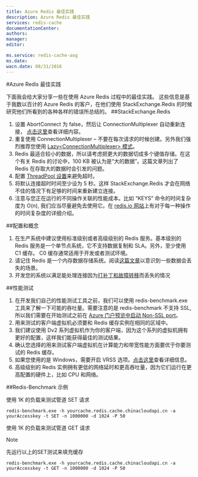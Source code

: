 ```yaml
---
title: Azure Redis 最佳实践
description: Azure Redis 最佳实践
services: redis-cache
documentationCenter: 
authors: 
manager: 
editor: 

ms.service: redis-cache-aog
ms.date: 
wacn.date: 08/31/2016
---
```


#Azure Redis 最佳实践

下面我会给大家分享一些在使用 Azure Redis 过程中的最佳实践。 这些信息是基于我数以百计的 Azure Redis 的客户，在他们使用 StackExchange.Redis 的时候研究他们所看到的各种各样的错误所总结的。
##StackExchange.Redis

1. 设置 AbortConnect 为 false，然后让 ConnectionMultiplexer 自动重新连接， [点击这里](https://gist.github.com/JonCole/36ba6f60c274e89014dd#file-se-redis-setabortconnecttofalse-md)查看详细内容。
2. 重复使用 ConnectionMultiplexer – 不要在每次请求的时候创建。另外我们强烈推荐您使用 [Lazy&lt;ConnectionMultiplexer&gt; 模式](./redis-cache/cache-dotnet-how-to-use-azure-redis-cache.md#connect-to-the-cache)。 
3. Redis 最适合较小的数据，所以请考虑把更大的数据切成多个键值存储。在这个有关 Redis 的讨论中，100 KB 被认为是“大的数据”。这篇文章列出了 Redis 在存取大的数据时会引发的问题。
4. 配置 [ThreadPool 设置](https://gist.github.com/JonCole/e65411214030f0d823cb)来避免超时。
5. 将默认连接超时时间至少设为 5 秒。这样 StackExchange.Redis 才会在网络不佳的情况下有足够的时间来重新建立连接。
6. 注意与您正在运行的不同操作关联的性能成本。比如 “KEYS” 命令的时间复杂度为 O(n), 我们应当尽量避免去使用它。在 [redis.io 网站](http://redis.io/commands/)上有对于每一种操作的时间复杂度的详细介绍。

##配置和概念

1. 在生产系统中建议使用标准级别或者高级级别的 Redis 服务。基本级别的 Redis 服务是一个单节点系统，它不支持数据复制和 SLA。另外，至少使用 C1 缓存。 C0 缓存通常适用于开发或者测试环境。
2. 请记住 Redis 是一个内存数据存储系统。阅读[这篇文章](https://gist.github.com/JonCole/b6354d92a2d51c141490f10142884ea4#file-whathappenedtomydatainredis-md)以意识到一些数据会丢失的场景。
3. 开发您的系统以满足能处理连接因为[打补丁和故障转移](https://gist.github.com/JonCole/317fe03805d5802e31cfa37e646e419d#file-azureredis-patchingexplained-md)而丢失的情况

##性能测试

1. 在开发我们自己的性能测试工具之前，我们可以使用 redis-benchmark.exe 工具来了解一下可能的吞吐量。需要注意的是 redis-benchmark 不支持 SSL, 所以我们需要在开始测试之前在 [Azure 门户预览中启动 Non-SSL port](./redis-cache/cache-configure.md#access-ports)。
2. 用来测试的客户端虚拟机必须要和 Redis 缓存实例在相同的区域中。
3. 我们建议使用 Dv2 系列虚拟机作为你的客户端，因为这个系列的虚拟机拥有更好的配置，这样我们能获得最佳的测试结果。
4. 确认您选择的用来测试客户端虚拟机在计算能力和带宽性能方面要优于你要测试的 Redis 缓存。
5. 如果您使用的是 Windows，需要开启 VRSS 选项。[点击这里](https://technet.microsoft.com/zh-cn/library/dn383582%28v=ws.11%29.aspx)查看详细信息。
6. 高级级别的 Redis 实例拥有更低的网络延时和更高吞吐量，因为它们运行在更高配置的硬件上，比如 CPU 和网络。

##Redis-Benchmark 示例

使用 1K 的负载来测试管道 SET 请求

    redis-benchmark.exe -h yourcache.redis.cache.chinacloudapi.cn -a yourAccesskey -t SET -n 1000000 -d 1024 -P 50

使用 1K 的负载来测试管道 GET 请求
>[!NOTE]
>先运行以上的SET测试来填充缓存

    redis-benchmark.exe -h yourcache.redis.cache.chinacloudapi.cn -a yourAccesskey -t GET -n 1000000 -d 1024 -P 50